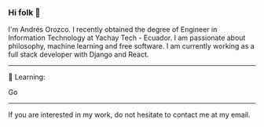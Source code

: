 ### Hi folk 👋
I'm Andrés Orozco. I recently obtained the degree of Engineer in Information Technology at Yachay Tech - Ecuador. I am passionate about philosophy, machine learning and free software. I am currently working as a full stack developer with Django and React.

------------

🌱 Learning:

Go

------------

If you are interested in my work, do not hesitate to contact me at my email.
